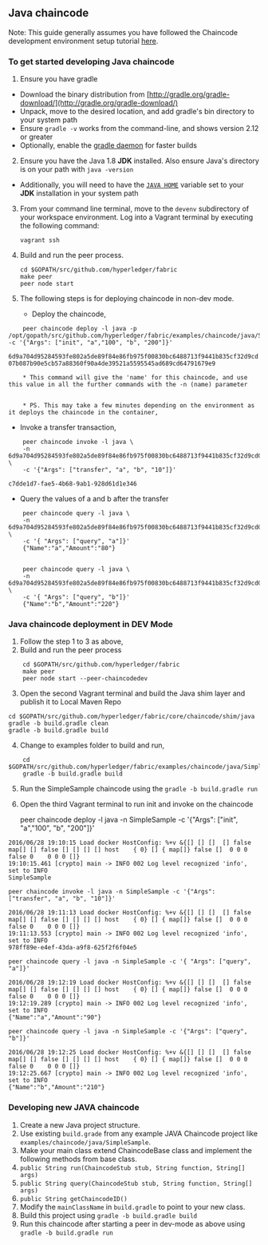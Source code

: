 ## Java chaincode

Note: This guide generally assumes you have followed the Chaincode development environment setup tutorial [here](https://github.com/hyperledger/fabric/blob/master/docs/Setup/Chaincode-setup.md).

### To get started developing Java chaincode

1. Ensure you have gradle
  * Download the binary distribution from [http://gradle.org/gradle-download/](http://gradle.org/gradle-download/)
  * Unpack, move to the desired location, and add gradle's bin directory to your system path
  * Ensure `gradle -v` works from the command-line, and shows version 2.12 or greater
  * Optionally, enable the [gradle daemon](https://docs.gradle.org/current/userguide/gradle_daemon.html) for faster builds
2. Ensure you have the Java 1.8 **JDK** installed. Also ensure Java's directory is on your path with `java -version`
  * Additionally, you will need to have the [`JAVA HOME`](https://docs.oracle.com/cd/E19182-01/821-0917/6nluh6gq9/index.html) variable set to your **JDK** installation in your system path
3. From your command line terminal, move to the `devenv` subdirectory of your workspace environment. Log into a Vagrant terminal by executing the following command:

    ```
    vagrant ssh
    ```

4. Build and run the peer process.

    ```
    cd $GOPATH/src/github.com/hyperledger/fabric
    make peer
    peer node start
    ```

5. The following steps is for deploying chaincode in non-dev mode.

	* Deploy the chaincode,

```
	peer chaincode deploy -l java -p /opt/gopath/src/github.com/hyperledger/fabric/examples/chaincode/java/SimpleSample -c '{"Args": ["init", "a","100", "b", "200"]}'
```

`6d9a704d95284593fe802a5de89f84e86fb975f00830bc6488713f9441b835cf32d9cd07b087b90e5cb57a88360f90a4de39521a5595545ad689cd64791679e9`

		* This command will give the 'name' for this chaincode, and use this value in all the further commands with the -n (name) parameter


		* PS. This may take a few minutes depending on the environment as it deploys the chaincode in the container,

* Invoke a transfer transaction,

```
	peer chaincode invoke -l java \
	-n 6d9a704d95284593fe802a5de89f84e86fb975f00830bc6488713f9441b835cf32d9cd07b087b90e5cb57a88360f90a4de39521a5595545ad689cd64791679e9 \
	-c '{"Args": ["transfer", "a", "b", "10"]}'
```
`c7dde1d7-fae5-4b68-9ab1-928d61d1e346`

* Query the values of a and b after the transfer

```
	peer chaincode query -l java \
	-n 6d9a704d95284593fe802a5de89f84e86fb975f00830bc6488713f9441b835cf32d9cd07b087b90e5cb57a88360f90a4de39521a5595545ad689cd64791679e9 \
	-c '{ "Args": ["query", "a"]}'
	{"Name":"a","Amount":"80"}


	peer chaincode query -l java \
	-n 6d9a704d95284593fe802a5de89f84e86fb975f00830bc6488713f9441b835cf32d9cd07b087b90e5cb57a88360f90a4de39521a5595545ad689cd64791679e9 \
	-c '{ "Args": ["query", "b"]}'
	{"Name":"b","Amount":"220"}
```


### Java chaincode deployment in DEV Mode

1. Follow the step 1 to 3 as above,
2. Build and run the peer process
```    
    cd $GOPATH/src/github.com/hyperledger/fabric
    make peer
    peer node start --peer-chaincodedev
```
3. Open the second Vagrant terminal and build the Java shim layer and publish it to Local Maven Repo
```
cd $GOPATH/src/github.com/hyperledger/fabric/core/chaincode/shim/java
gradle -b build.gradle clean
gradle -b build.gradle build
```
4. Change to examples folder to build and run,
```
    cd $GOPATH/src/github.com/hyperledger/fabric/examples/chaincode/java/SimpleSample
    gradle -b build.gradle build
```
5. Run the SimpleSample chaincode using the `gradle -b build.gradle run`

6. Open the third Vagrant terminal to run init and invoke on the chaincode

    peer chaincode deploy -l java -n SimpleSample -c '{"Args": ["init", "a","100", "b", "200"]}'
```
2016/06/28 19:10:15 Load docker HostConfig: %+v &{[] [] []  [] false map[] [] false [] [] [] [] host    { 0} [] { map[]} false []  0 0 0 false 0    0 0 0 []}
19:10:15.461 [crypto] main -> INFO 002 Log level recognized 'info', set to INFO
SimpleSample
```
    peer chaincode invoke -l java -n SimpleSample -c '{"Args": ["transfer", "a", "b", "10"]}'

```
2016/06/28 19:11:13 Load docker HostConfig: %+v &{[] [] []  [] false map[] [] false [] [] [] [] host    { 0} [] { map[]} false []  0 0 0 false 0    0 0 0 []}
19:11:13.553 [crypto] main -> INFO 002 Log level recognized 'info', set to INFO
978ff89e-e4ef-43da-a9f8-625f2f6f04e5
```
    peer chaincode query -l java -n SimpleSample -c '{ "Args": ["query", "a"]}'
```
2016/06/28 19:12:19 Load docker HostConfig: %+v &{[] [] []  [] false map[] [] false [] [] [] [] host    { 0} [] { map[]} false []  0 0 0 false 0    0 0 0 []}
19:12:19.289 [crypto] main -> INFO 002 Log level recognized 'info', set to INFO
{"Name":"a","Amount":"90"}
```
    peer chaincode query -l java -n SimpleSample -c '{"Args": ["query", "b"]}'
```
2016/06/28 19:12:25 Load docker HostConfig: %+v &{[] [] []  [] false map[] [] false [] [] [] [] host    { 0} [] { map[]} false []  0 0 0 false 0    0 0 0 []}
19:12:25.667 [crypto] main -> INFO 002 Log level recognized 'info', set to INFO
{"Name":"b","Amount":"210"}
```

### Developing new JAVA chaincode
1. Create a new Java project structure.
2. Use existing `build.grade` from  any example JAVA Chaincode project like `examples/chaincode/java/SimpleSample`.
3. Make your main class extend ChaincodeBase class and implement the following methods from base class.
  1. `public String run(ChaincodeStub stub, String function, String[] args)   `
  2. `public String query(ChaincodeStub stub, String function, String[] args)`
  3. `public String getChaincodeID()`
4. Modify the `mainClassName` in `build.gradle` to point to your new class.
5. Build this project using `gradle -b build.gradle build`
6. Run this chaincode after starting a peer in dev-mode as above using `gradle -b build.gradle run`


